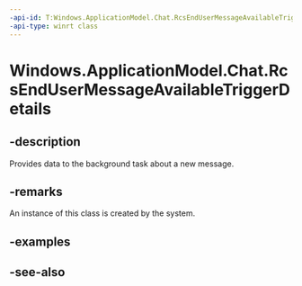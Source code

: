 ```yaml
---
-api-id: T:Windows.ApplicationModel.Chat.RcsEndUserMessageAvailableTriggerDetails
-api-type: winrt class
---
```


<!-- Class syntax.
public class RcsEndUserMessageAvailableTriggerDetails : Windows.ApplicationModel.Chat.IRcsEndUserMessageAvailableTriggerDetails
-->

# Windows.ApplicationModel.Chat.RcsEndUserMessageAvailableTriggerDetails

## -description
Provides data to the background task about a new message.

## -remarks
An instance of this class is created by the system.

## -examples

## -see-also
